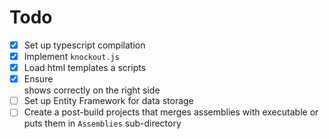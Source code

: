Todo
==

- [x] Set up typescript compilation
- [x] Implement `knockout.js`
- [x] Load html templates a scripts
- [x] Ensure <article> shows correctly on the right side
- [ ] Set up Entity Framework for data storage
- [ ] Create a post-build projects that merges assemblies with executable or puts them in `Assemblies` sub-directory